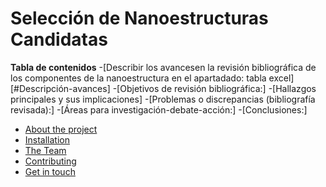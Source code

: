 # Selección de Nanoestructuras Candidatas
**Tabla de contenidos** 
-[Describir los avancesen la revisión bibliográfica de los componentes de la nanoestructura en el apartadado: tabla excel][#Descripción-avances]
-[Objetivos de revisión bibliográfica:]
-[Hallazgos principales y sus implicaciones]
-[Problemas o discrepancias (bibliografía revisada):]
-[Áreas para investigación-debate-acción:]
-[Conclusiones:]
- [About the project](#about-the-project)
- [Installation](#install)
- [The Team](#the-team)
- [Contributing](#contributing)
- [Get in touch](#get-in-touch)
